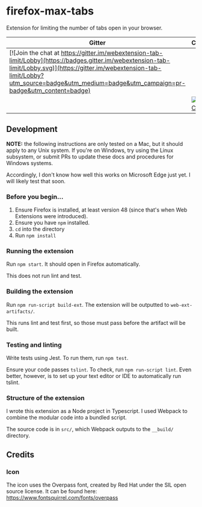 # firefox-max-tabs

Extension for limiting the number of tabs open in your browser.

| Gitter | CircleCI |
|--------|----------|
|[![Join the chat at https://gitter.im/webextension-tab-limit/Lobby](https://badges.gitter.im/webextension-tab-limit/Lobby.svg)](https://gitter.im/webextension-tab-limit/Lobby?utm_source=badge&utm_medium=badge&utm_campaign=pr-badge&utm_content=badge)
        |[![CircleCI](https://circleci.com/gh/osdiab/webextension-max-tabs.svg?style=svg)](https://circleci.com/gh/osdiab/webextension-max-tabs)          |

## Development

**NOTE:** the following instructions are only tested on
a Mac, but it should apply to any Unix system. If you're on
Windows, try using the Linux subsystem, or submit PRs to
update these docs and procedures for Windows systems.

Accordingly, I don't know how well this works on Microsoft
Edge just yet. I will likely test that soon.

### Before you begin...

1. Ensure Firefox is installed, at least version 48 (since
that's when Web Extensions were introduced).
1. Ensure you have `npm` installed.
1. `cd` into the directory
1. Run `npm install`

### Running the extension

Run `npm start`. It should open in Firefox automatically.

This does not run lint and test.

### Building the extension

Run `npm run-script build-ext`. The extension will be
outputted to `web-ext-artifacts/`.

This runs lint and test first, so those must pass before
the artifact will be built.

### Testing and linting

Write tests using Jest. To run them, run `npm test`.

Ensure your code passes `tslint`. To check, run
`npm run-script lint`. Even better, however, is to set up
your text editor or IDE to automatically run tslint.

### Structure of the extension

I wrote this extension as a Node project in Typescript.
I used Webpack to combine the modular code into a bundled
script.

The source code is in `src/`, which Webpack outputs to the
`__build/` directory.

## Credits

### Icon

The icon uses the Overpass font, created by Red Hat under
the SIL open source license. It can be found here:
https://www.fontsquirrel.com/fonts/overpass
